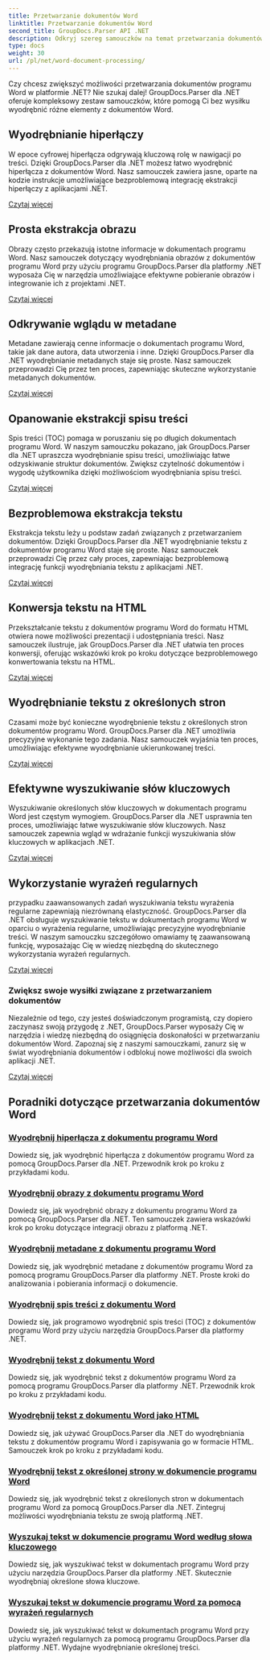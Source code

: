 ```yaml
---
title: Przetwarzanie dokumentów Word
linktitle: Przetwarzanie dokumentów Word
second_title: GroupDocs.Parser API .NET
description: Odkryj szereg samouczków na temat przetwarzania dokumentów Word przy użyciu GroupDocs.Parser dla .NET. Wyodrębnij hiperłącza, obrazy, metadane i nie tylko.
type: docs
weight: 30
url: /pl/net/word-document-processing/
---
```

Czy chcesz zwiększyć możliwości przetwarzania dokumentów programu Word w platformie .NET? Nie szukaj dalej! GroupDocs.Parser dla .NET oferuje kompleksowy zestaw samouczków, które pomogą Ci bez wysiłku wyodrębnić różne elementy z dokumentów Word.

## Wyodrębnianie hiperłączy
W epoce cyfrowej hiperłącza odgrywają kluczową rolę w nawigacji po treści. Dzięki GroupDocs.Parser dla .NET możesz łatwo wyodrębnić hiperłącza z dokumentów Word. Nasz samouczek zawiera jasne, oparte na kodzie instrukcje umożliwiające bezproblemową integrację ekstrakcji hiperłączy z aplikacjami .NET.

[Czytaj więcej](./extract-hyperlinks-from-word-document/)

## Prosta ekstrakcja obrazu
Obrazy często przekazują istotne informacje w dokumentach programu Word. Nasz samouczek dotyczący wyodrębniania obrazów z dokumentów programu Word przy użyciu programu GroupDocs.Parser dla platformy .NET wyposaża Cię w narzędzia umożliwiające efektywne pobieranie obrazów i integrowanie ich z projektami .NET.

[Czytaj więcej](./extract-images-from-word-document/)

## Odkrywanie wglądu w metadane
Metadane zawierają cenne informacje o dokumentach programu Word, takie jak dane autora, data utworzenia i inne. Dzięki GroupDocs.Parser dla .NET wyodrębnianie metadanych staje się proste. Nasz samouczek przeprowadzi Cię przez ten proces, zapewniając skuteczne wykorzystanie metadanych dokumentów.

[Czytaj więcej](./extract-metadata-from-word-document/)

## Opanowanie ekstrakcji spisu treści
Spis treści (TOC) pomaga w poruszaniu się po długich dokumentach programu Word. W naszym samouczku pokazano, jak GroupDocs.Parser dla .NET upraszcza wyodrębnianie spisu treści, umożliwiając łatwe odzyskiwanie struktur dokumentów. Zwiększ czytelność dokumentów i wygodę użytkownika dzięki możliwościom wyodrębniania spisu treści.

[Czytaj więcej](./extract-table-of-contents-from-word-document/)

## Bezproblemowa ekstrakcja tekstu
Ekstrakcja tekstu leży u podstaw zadań związanych z przetwarzaniem dokumentów. Dzięki GroupDocs.Parser dla .NET wyodrębnianie tekstu z dokumentów programu Word staje się proste. Nasz samouczek przeprowadzi Cię przez cały proces, zapewniając bezproblemową integrację funkcji wyodrębniania tekstu z aplikacjami .NET.

[Czytaj więcej](./extract-text-from-word-document/)

## Konwersja tekstu na HTML
Przekształcanie tekstu z dokumentów programu Word do formatu HTML otwiera nowe możliwości prezentacji i udostępniania treści. Nasz samouczek ilustruje, jak GroupDocs.Parser dla .NET ułatwia ten proces konwersji, oferując wskazówki krok po kroku dotyczące bezproblemowego konwertowania tekstu na HTML.

[Czytaj więcej](./extract-text-from-word-document-as-html/)

## Wyodrębnianie tekstu z określonych stron
Czasami może być konieczne wyodrębnienie tekstu z określonych stron dokumentów programu Word. GroupDocs.Parser dla .NET umożliwia precyzyjne wykonanie tego zadania. Nasz samouczek wyjaśnia ten proces, umożliwiając efektywne wyodrębnianie ukierunkowanej treści.

[Czytaj więcej](./extract-text-from-specific-page-in-word-document/)

## Efektywne wyszukiwanie słów kluczowych
Wyszukiwanie określonych słów kluczowych w dokumentach programu Word jest częstym wymogiem. GroupDocs.Parser dla .NET usprawnia ten proces, umożliwiając łatwe wyszukiwanie słów kluczowych. Nasz samouczek zapewnia wgląd w wdrażanie funkcji wyszukiwania słów kluczowych w aplikacjach .NET.

[Czytaj więcej](./search-text-in-word-document-by-keyword/)

## Wykorzystanie wyrażeń regularnych
przypadku zaawansowanych zadań wyszukiwania tekstu wyrażenia regularne zapewniają niezrównaną elastyczność. GroupDocs.Parser dla .NET obsługuje wyszukiwanie tekstu w dokumentach programu Word w oparciu o wyrażenia regularne, umożliwiając precyzyjne wyodrębnianie treści. W naszym samouczku szczegółowo omawiamy tę zaawansowaną funkcję, wyposażając Cię w wiedzę niezbędną do skutecznego wykorzystania wyrażeń regularnych.

[Czytaj więcej](./search-text-in-word-document-by-regular-expression/)

### Zwiększ swoje wysiłki związane z przetwarzaniem dokumentów

Niezależnie od tego, czy jesteś doświadczonym programistą, czy dopiero zaczynasz swoją przygodę z .NET, GroupDocs.Parser wyposaży Cię w narzędzia i wiedzę niezbędną do osiągnięcia doskonałości w przetwarzaniu dokumentów Word. Zapoznaj się z naszymi samouczkami, zanurz się w świat wyodrębniania dokumentów i odblokuj nowe możliwości dla swoich aplikacji .NET.

[Czytaj więcej](./extract-hyperlinks-from-word-document/)

## Poradniki dotyczące przetwarzania dokumentów Word
### [Wyodrębnij hiperłącza z dokumentu programu Word](./extract-hyperlinks-from-word-document/)
Dowiedz się, jak wyodrębnić hiperłącza z dokumentów programu Word za pomocą GroupDocs.Parser dla .NET. Przewodnik krok po kroku z przykładami kodu.
### [Wyodrębnij obrazy z dokumentu programu Word](./extract-images-from-word-document/)
Dowiedz się, jak wyodrębnić obrazy z dokumentu programu Word za pomocą GroupDocs.Parser dla .NET. Ten samouczek zawiera wskazówki krok po kroku dotyczące integracji obrazu z platformą .NET.
### [Wyodrębnij metadane z dokumentu programu Word](./extract-metadata-from-word-document/)
Dowiedz się, jak wyodrębnić metadane z dokumentów programu Word za pomocą programu GroupDocs.Parser dla platformy .NET. Proste kroki do analizowania i pobierania informacji o dokumencie.
### [Wyodrębnij spis treści z dokumentu Word](./extract-table-of-contents-from-word-document/)
Dowiedz się, jak programowo wyodrębnić spis treści (TOC) z dokumentów programu Word przy użyciu narzędzia GroupDocs.Parser dla platformy .NET.
### [Wyodrębnij tekst z dokumentu Word](./extract-text-from-word-document/)
Dowiedz się, jak wyodrębnić tekst z dokumentów programu Word za pomocą programu GroupDocs.Parser dla platformy .NET. Przewodnik krok po kroku z przykładami kodu.
### [Wyodrębnij tekst z dokumentu Word jako HTML](./extract-text-from-word-document-as-html/)
Dowiedz się, jak używać GroupDocs.Parser dla .NET do wyodrębniania tekstu z dokumentów programu Word i zapisywania go w formacie HTML. Samouczek krok po kroku z przykładami kodu.
### [Wyodrębnij tekst z określonej strony w dokumencie programu Word](./extract-text-from-specific-page-in-word-document/)
Dowiedz się, jak wyodrębnić tekst z określonych stron w dokumentach programu Word za pomocą GroupDocs.Parser dla .NET. Zintegruj możliwości wyodrębniania tekstu ze swoją platformą .NET.
### [Wyszukaj tekst w dokumencie programu Word według słowa kluczowego](./search-text-in-word-document-by-keyword/)
Dowiedz się, jak wyszukiwać tekst w dokumentach programu Word przy użyciu narzędzia GroupDocs.Parser dla platformy .NET. Skutecznie wyodrębniaj określone słowa kluczowe.
### [Wyszukaj tekst w dokumencie programu Word za pomocą wyrażeń regularnych](./search-text-in-word-document-by-regular-expression/)
Dowiedz się, jak wyszukiwać tekst w dokumentach programu Word przy użyciu wyrażeń regularnych za pomocą programu GroupDocs.Parser dla platformy .NET. Wydajne wyodrębnianie określonej treści.